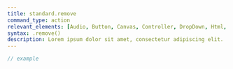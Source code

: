 ```yaml
---
title: standard.remove
command_type: action
relevant_elements: [Audio, Button, Canvas, Controller, DropDown, Html, Image, MediaRecorder, Scale, Text, TextInput, Tooltip, Video, Youtube]
syntax: .remove()
description: Lorem ipsum dolor sit amet, consectetur adipiscing elit.
---
```


```javascript
// example
```